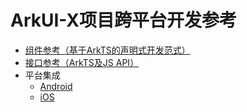 # ArkUI-X项目跨平台开发参考

- [组件参考（基于ArkTS的声明式开发范式）](./arkui-ts/readme.md)
- [接口参考（ArkTS及JS API）](./apis/readme.md)
- 平台集成
  - [Android](./arkui-for-android/readme.md)
  - [iOS](./arkui-for-ios/readme.md)